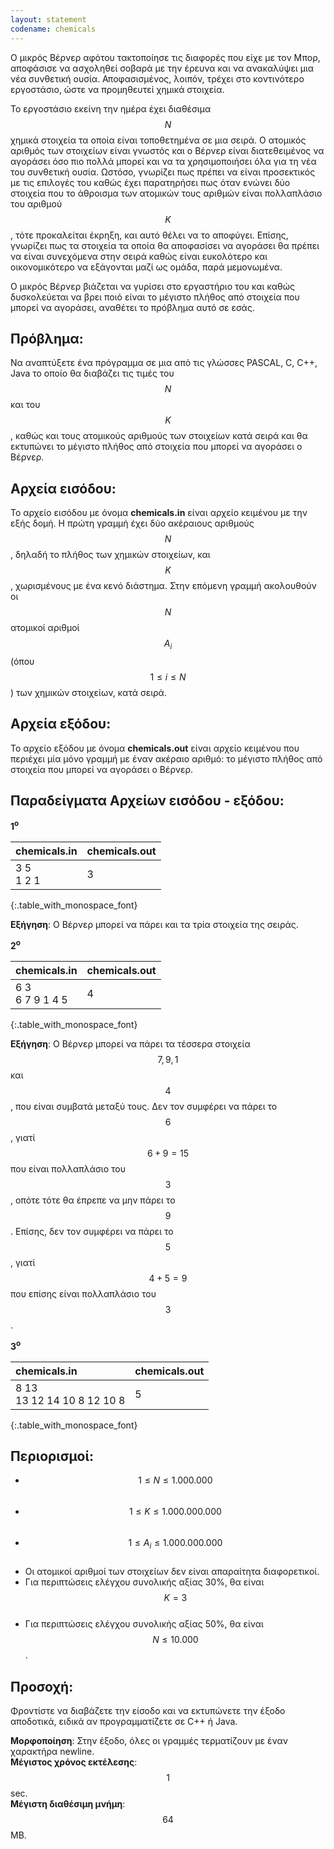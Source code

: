 ```yaml
---
layout: statement
codename: chemicals
---
```


Ο μικρός Βέρνερ αφότου τακτοποίησε τις διαφορές που είχε με τον Μπορ,
αποφάσισε να ασχοληθεί σοβαρά με την έρευνα και να ανακαλύψει μια νέα
συνθετική ουσία. Αποφασισμένος, λοιπόν, τρέχει στο κοντινότερο
εργοστάσιο, ώστε να προμηθευτεί χημικά στοιχεία.

Το εργοστάσιο εκείνη την ημέρα έχει διαθέσιμα $$N$$ χημικά στοιχεία τα οποία
είναι τοποθετημένα σε μια σειρά. Ο ατομικός αριθμός των στοιχείων είναι
γνωστός και ο Βέρνερ είναι διατεθειμένος να αγοράσει όσο πιο πολλά
μπορεί και να τα χρησιμοποιήσει όλα για τη νέα του συνθετική ουσία.
Ωστόσο, γνωρίζει πως πρέπει να είναι προσεκτικός με τις επιλογές του
καθώς έχει παρατηρήσει πως όταν ενώνει δύο στοιχεία που το άθροισμα
των ατομικών τους αριθμών είναι πολλαπλάσιο του αριθμού $$K$$, τότε
προκαλείται έκρηξη, και αυτό θέλει να το αποφύγει. Επίσης, γνωρίζει πως
τα στοιχεία τα οποία θα αποφασίσει να αγοράσει θα πρέπει να είναι
συνεχόμενα στην σειρά καθώς είναι ευκολότερο και οικονομικότερο να
εξάγονται μαζί ως ομάδα, παρά μεμονωμένα.

Ο μικρός Βέρνερ βιάζεται να γυρίσει στο εργαστήριο του και καθώς
δυσκολεύεται να βρει ποιό είναι το μέγιστο πλήθος από στοιχεία που μπορεί
να αγοράσει, αναθέτει το πρόβλημα αυτό σε εσάς.


## Πρόβλημα:

Να αναπτύξετε ένα πρόγραμμα σε μια από τις γλώσσες PASCAL, C, C++,
Java το οποίο θα διαβάζει τις τιμές του $$N$$ και του $$K$$, καθώς και τους
ατομικούς αριθμούς των στοιχείων κατά σειρά και θα εκτυπώνει το μέγιστο
πλήθος από στοιχεία που μπορεί να αγοράσει ο Βέρνερ.

## Αρχεία εισόδου:

Το αρχείο εισόδου με όνομα **chemicals.in** είναι αρχείο κειμένου με την
εξής δομή. Η πρώτη γραμμή έχει δύο ακέραιους αριθμούς $$N$$, δηλαδή το
πλήθος των χημικών στοιχείων, και $$K$$, χωρισμένους με ένα κενό διάστημα.
Στην επόμενη γραμμή ακολουθούν οι $$N$$ ατομικοί αριθμοί $$A_i$$ (όπου
$$1 \leq i \leq N$$) των χημικών στοιχείων, κατά σειρά.

## Αρχεία εξόδου:

Το αρχείο εξόδου με όνομα **chemicals.out** είναι αρχείο κειμένου που
περιέχει μία μόνο γραμμή με έναν ακέραιο αριθμό: το μέγιστο πλήθος από
στοιχεία που μπορεί να αγοράσει ο Βέρνερ.

## Παραδείγματα Αρχείων εισόδου - εξόδου:

**1<sup>o</sup>**

| **chemicals.in**      | **chemicals.out** |
| :--- | :--- |
| 3 5<br>1 2 1 | 3 |
{:.table_with_monospace_font}

**Εξήγηση**: Ο Βέρνερ μπορεί να πάρει και τα τρία στοιχεία της σειράς.

**2<sup>o</sup>**

| **chemicals.in**      | **chemicals.out** |
| :--- | :--- |
| 6 3<br>6 7 9 1 4 5 | 4 |
{:.table_with_monospace_font}

**Εξήγηση**: Ο Βέρνερ μπορεί να πάρει τα τέσσερα στοιχεία $$7, 9, 1$$ και $$4$$, που είναι
συμβατά μεταξύ τους. Δεν τον συμφέρει να πάρει το $$6$$, γιατί $$6+9=15$$ που είναι
πολλαπλάσιο του $$3$$, οπότε τότε θα έπρεπε να μην πάρει το $$9$$. Επίσης, δεν τον
συμφέρει να πάρει το $$5$$, γιατί $$4+5=9$$ που επίσης είναι πολλαπλάσιο του $$3$$.

**3<sup>o</sup>**

| **chemicals.in**      | **chemicals.out** |
| :--- | :--- |
| 8 13<br>13 12 14 10 8 12 10 8 | 5 |
{:.table_with_monospace_font}

## Περιορισμοί:

 * $$1 \leq N \leq 1.000.000$$<br>
 * $$1 \leq K \leq 1.000.000.000$$<br>
 * $$1 \leq A_i \leq 1.000.000.000$$<br>
 * Οι ατομικοί αριθμοί των στοιχείων δεν είναι απαραίτητα διαφορετικοί.<br>
 * Για περιπτώσεις ελέγχου συνολικής αξίας 30%, θα είναι $$K = 3$$<br>
 * Για περιπτώσεις ελέγχου συνολικής αξίας 50%, θα είναι $$N \leq 10.000$$.<br>
 
## Προσοχή:

Φροντίστε να διαβάζετε την είσοδο και να εκτυπώνετε την έξοδο αποδοτικά, ειδικά αν προγραμματίζετε σε C++ ή Java.

**Μορφοποίηση**: Στην έξοδο, όλες οι γραμμές τερματίζουν με έναν χαρακτήρα newline.<br>
**Μέγιστος χρόνος εκτέλεσης**: $$1$$ sec.<br>
**Μέγιστη διαθέσιμη μνήμη**: $$64$$ MB.<br>

